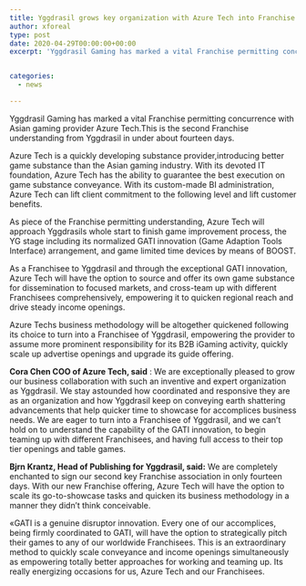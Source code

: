 ```yaml
---
title: Yggdrasil grows key organization with Azure Tech into Franchise
author: xforeal 
type: post
date: 2020-04-29T00:00:00+00:00
excerpt: 'Yggdrasil Gaming has marked a vital Franchise permitting concurrence with Asian gaming provider Azure Tech '


categories:
  - news

---
```

Yggdrasil Gaming has marked a vital Franchise permitting concurrence with Asian gaming provider Azure Tech.This is the second Franchise understanding from Yggdrasil in under about fourteen days. 

Azure Tech is a quickly developing substance provider,introducing better game substance than the Asian gaming industry. With its devoted IT foundation, Azure Tech has the ability to guarantee the best execution on game substance conveyance. With its custom-made BI administration, Azure Tech can lift client commitment to the following level and lift customer benefits. 

As piece of the Franchise permitting understanding, Azure Tech will approach Yggdrasils whole start to finish game improvement process, the YG stage including its normalized GATI innovation (Game Adaption Tools Interface) arrangement, and game limited time devices by means of BOOST. 

As a Franchisee to Yggdrasil and through the exceptional GATI innovation, Azure Tech will have the option to source and offer its own game substance for dissemination to focused markets, and cross-team up with different Franchisees comprehensively, empowering it to quicken regional reach and drive steady income openings. 

Azure Techs business methodology will be altogether quickened following its choice to turn into a Franchisee of Yggdrasil, empowering the provider to assume more prominent responsibility for its B2B iGaming activity, quickly scale up advertise openings and upgrade its guide offering. 

**Cora Chen COO of Azure Tech, said** : We are exceptionally pleased to grow our business collaboration with such an inventive and expert organization as Yggdrasil. We stay astounded how coordinated and responsive they are as an organization and how Yggdrasil keep on conveying earth shattering advancements that help quicker time to showcase for accomplices business needs. We are eager to turn into a Franchisee of Yggdrasil, and we can&#8217;t hold on to understand the capability of the GATI innovation, to begin teaming up with different Franchisees, and having full access to their top tier openings and table games. 

**Bjrn Krantz, Head of Publishing for Yggdrasil, said:** We are completely enchanted to sign our second key Franchise association in only fourteen days. With our new Franchise offering, Azure Tech will have the option to scale its go-to-showcase tasks and quicken its business methodology in a manner they didn&#8217;t think conceivable. 

&#171;GATI is a genuine disruptor innovation. Every one of our accomplices, being firmly coordinated to GATI, will have the option to strategically pitch their games to any of our worldwide Franchisees. This is an extraordinary method to quickly scale conveyance and income openings simultaneously as empowering totally better approaches for working and teaming up. Its really energizing occasions for us, Azure Tech and our Franchisees.